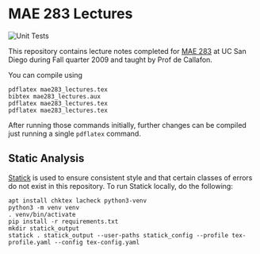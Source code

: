 # MAE 283 Lectures

![Unit Tests](https://github.com/tdenewiler/mae283-lectures/workflows/Unit%20Tests/badge.svg)

This repository contains lecture notes completed for [MAE 283](http://mechatronics.ucsd.edu/mae283a/) at UC San Diego
during Fall quarter 2009 and taught by Prof de Callafon.

You can compile using

```shell
pdflatex mae283_lectures.tex
bibtex mae283_lectures.aux
pdflatex mae283_lectures.tex
pdflatex mae283_lectures.tex
```

After running those commands initially, further changes can be compiled just running a single `pdflatex` command.

## Static Analysis

[Statick](https://github.com/sscpac/statick) is used to ensure consistent style and that certain classes of errors
do not exist in this repository.
To run Statick locally, do the following:

```shell
apt install chktex lacheck python3-venv
python3 -m venv venv
. venv/bin/activate
pip install -r requirements.txt
mkdir statick_output
statick . statick_output --user-paths statick_config --profile tex-profile.yaml --config tex-config.yaml
```
